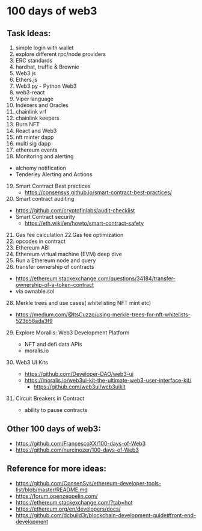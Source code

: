 
# 100 days of web3




## Task Ideas: 
1. simple login with wallet 
2. explore different rpc/node providers 
3. ERC standards 
4. hardhat, truffle & Brownie
5. Web3.js
6. Ethers.js
7. Web3.py - Python Web3
8. web3-react
9. Viper language 
10. Indexers and Oracles 
11. chainlink vrf
12. chainlink keepers 
13. Burn NFT
14. React and Web3
15. nft minter dapp
16. multi sig dapp
17. ethereum events 
18. Monitoring and alerting 
   - alchemy notification
   - Tenderley Alerting and Actions 
19. Smart Contract Best practices
    - https://consensys.github.io/smart-contract-best-practices/
20. Smart contract auditing 
   - https://github.com/cryptofinlabs/audit-checklist
 - Smart Contract security 
     - https://eth.wiki/en/howto/smart-contract-safety
21. Gas fee calculation 
22.Gas fee optimization 
23. opcodes in contract 
24. Ethereum ABI
25. Ethereum virtual machine (EVM) deep dive 
26. Run a Ethereum node and query 
27. transfer ownership of contracts
   - https://ethereum.stackexchange.com/questions/34184/transfer-ownership-of-a-token-contract
   - via ownable.sol
28. Merkle trees and use cases( whitelisting NFT mint etc)
   - https://medium.com/@ItsCuzzo/using-merkle-trees-for-nft-whitelists-523b58ada3f9
29. Explore Morallis:  Web3 Development Platform
     - NFT and defi data APIs
     - moralis.io
30. Web3 UI Kits
     - https://github.com/Developer-DAO/web3-ui
     - https://moralis.io/web3ui-kit-the-ultimate-web3-user-interface-kit/
        - https://github.com/web3ui/web3uikit

31. Circuit Breakers in Contract
      - ability to pause contracts

## Other 100 days of web3:
- https://github.com/FrancescoXX/100-days-of-Web3
- https://github.com/nurcinozer/100-days-of-Web3


## Reference for more ideas: 
- https://github.com/ConsenSys/ethereum-developer-tools-list/blob/master/README.md
- https://forum.openzeppelin.com/
- https://ethereum.stackexchange.com/?tab=hot
- https://ethereum.org/en/developers/docs/
- https://github.com/dcbuild3r/blockchain-development-guide#front-end-development
